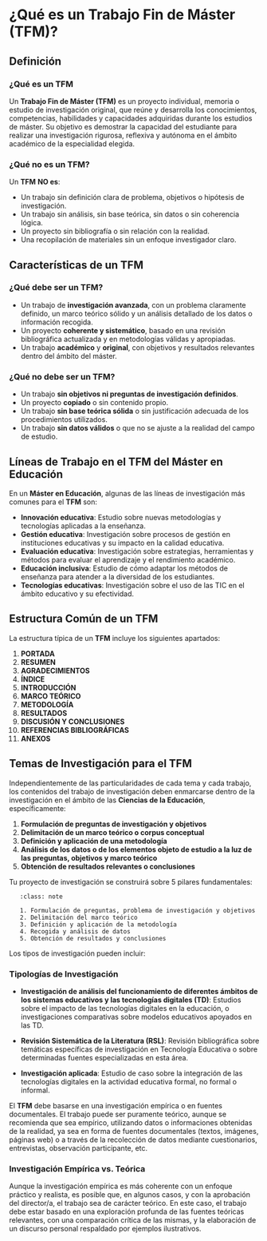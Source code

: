 # ¿Qué es un Trabajo Fin de Máster (TFM)?

## Definición

### ¿Qué es un TFM

Un **Trabajo Fin de Máster (TFM)** es un proyecto individual, memoria o estudio de investigación original, que reúne y desarrolla los conocimientos, competencias, habilidades y capacidades adquiridas durante los estudios de máster. Su objetivo es demostrar la capacidad del estudiante para realizar una investigación rigurosa, reflexiva y autónoma en el ámbito académico de la especialidad elegida.

### ¿Qué no es un TFM?

Un **TFM** **NO es**:

- Un trabajo sin definición clara de problema, objetivos o hipótesis de investigación.
- Un trabajo sin análisis, sin base teórica, sin datos o sin coherencia lógica.
- Un proyecto sin bibliografía o sin relación con la realidad.
- Una recopilación de materiales sin un enfoque investigador claro.

## Características de un TFM

### ¿Qué debe ser un TFM?

- Un trabajo de **investigación avanzada**, con un problema claramente definido, un marco teórico sólido y un análisis detallado de los datos o información recogida.
- Un proyecto **coherente y sistemático**, basado en una revisión bibliográfica actualizada y en metodologías válidas y apropiadas.
- Un trabajo **académico** y **original**, con objetivos y resultados relevantes dentro del ámbito del máster.

### ¿Qué no debe ser un TFM?

- Un trabajo **sin objetivos ni preguntas de investigación definidos**.
- Un proyecto **copiado** o sin contenido propio.
- Un trabajo **sin base teórica sólida** o sin justificación adecuada de los procedimientos utilizados.
- Un trabajo **sin datos válidos** o que no se ajuste a la realidad del campo de estudio.

## Líneas de Trabajo en el TFM del Máster en Educación

En un **Máster en Educación**, algunas de las líneas de investigación más comunes para el **TFM** son:

- **Innovación educativa**: Estudio sobre nuevas metodologías y tecnologías aplicadas a la enseñanza.
- **Gestión educativa**: Investigación sobre procesos de gestión en instituciones educativas y su impacto en la calidad educativa.
- **Evaluación educativa**: Investigación sobre estrategias, herramientas y métodos para evaluar el aprendizaje y el rendimiento académico.
- **Educación inclusiva**: Estudio de cómo adaptar los métodos de enseñanza para atender a la diversidad de los estudiantes.
- **Tecnologías educativas**: Investigación sobre el uso de las TIC en el ámbito educativo y su efectividad.

## Estructura Común de un TFM

La estructura típica de un **TFM** incluye los siguientes apartados:

1. **PORTADA**
2. **RESUMEN**
3. **AGRADECIMIENTOS**
4. **ÍNDICE**
5. **INTRODUCCIÓN**
6. **MARCO TEÓRICO**
7. **METODOLOGÍA**
8. **RESULTADOS**
9. **DISCUSIÓN Y CONCLUSIONES**
10. **REFERENCIAS BIBLIOGRÁFICAS**
11. **ANEXOS**

## Temas de Investigación para el TFM

Independientemente de las particularidades de cada tema y cada trabajo, los contenidos del trabajo de investigación deben enmarcarse dentro de la investigación en el ámbito de las **Ciencias de la Educación**, específicamente:

1. **Formulación de preguntas de investigación y objetivos**
2. **Delimitación de un marco teórico o corpus conceptual**
3. **Definición y aplicación de una metodología**
4. **Análisis de los datos o de los elementos objeto de estudio a la luz de las preguntas, objetivos y marco teórico**
5. **Obtención de resultados relevantes o conclusiones**


Tu proyecto de investigación se construirá sobre 5 pilares fundamentales:

```admonition:: Elementos nucleares del proyecto TFM
   :class: note

   1. Formulación de preguntas, problema de investigación y objetivos
   2. Delimitación del marco teórico
   3. Definición y aplicación de la metodología
   4. Recogida y análisis de datos
   5. Obtención de resultados y conclusiones
````

Los tipos de investigación pueden incluir:

### Tipologías de Investigación

- **Investigación de análisis del funcionamiento de diferentes ámbitos de los sistemas educativos y las tecnologías digitales (TD)**: Estudios sobre el impacto de las tecnologías digitales en la educación, o investigaciones comparativas sobre modelos educativos apoyados en las TD.
  
- **Revisión Sistemática de la Literatura (RSL)**: Revisión bibliográfica sobre temáticas específicas de investigación en Tecnología Educativa o sobre determinadas fuentes especializadas en esta área.

- **Investigación aplicada**: Estudio de caso sobre la integración de las tecnologías digitales en la actividad educativa formal, no formal o informal.

El **TFM** debe basarse en una investigación empírica o en fuentes documentales. El trabajo puede ser puramente teórico, aunque se recomienda que sea empírico, utilizando datos o informaciones obtenidas de la realidad, ya sea en forma de fuentes documentales (textos, imágenes, páginas web) o a través de la recolección de datos mediante cuestionarios, entrevistas, observación participante, etc.

### Investigación Empírica vs. Teórica

Aunque la investigación empírica es más coherente con un enfoque práctico y realista, es posible que, en algunos casos, y con la aprobación del director/a, el trabajo sea de carácter teórico. En este caso, el trabajo debe estar basado en una exploración profunda de las fuentes teóricas relevantes, con una comparación crítica de las mismas, y la elaboración de un discurso personal respaldado por ejemplos ilustrativos.
